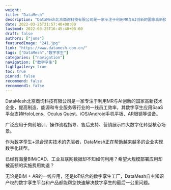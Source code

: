 ```yaml
---
weight: 
title: "DataMesh"
description: "DataMesh北京商询科技有限公司是一家专注于利用MR与AI创新的国家高新技术企业，提高制造、能源和专业服务等行业的一线员工效率，其数字孪生应用SaaS平台支持HoloLens、Oculus Quest、iOS/Android手机平板、AR眼镜等设备。广泛应用于岗前培训、操作流程指导、售后支持、营销展示四大数字化转型核心场景。"
date: 2022-03-25T21:57:40+08:00
lastmod: 2022-03-25T16:45:40+08:00
draft: false
authors: ["june"]
featuredImage: "241.jpg"
link: "https://www.datamesh.com.cn/"
tags: ["DataMesh","数字孪生"]
categories: ["navigation"]
navigation: ["数字孪生"]
lightgallery: true
toc: true
pinned: false
recommend: false
recommend1: false
---
```

DataMesh北京商询科技有限公司是一家专注于利用MR与AI创新的国家高新技术企业，提高制造、能源和专业服务等行业的一线员工效率，其数字孪生应用SaaS平台支持HoloLens、Oculus Quest、iOS/Android手机平板、AR眼镜等设备。

广泛应用于岗前培训、操作流程指导、售后支持、营销展示四大数字化转型核心场景。

作为数字孪生+混合现实技术的先驱者，DataMesh正在帮助越来越多的企业实现数字化转型。

已经有海量BIM/CAD、工业互联网数据却不知如何利用？希望大规模部署应用却被高额的实施费用劝退？

无论是BIM + AR的一线应用，还是IoT结合的数字孪生工厂，DataMesh自主知识产权的数字孪生平台和产品都能帮您快速解决数字孪生的最后一公里问题。